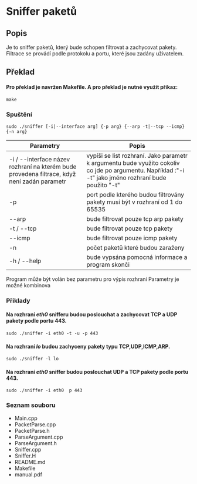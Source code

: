 # Sniffer paketů

## Popis
Je to sniffer paketů, který bude schopen filtrovat a zachycovat pakety.
Filtrace se provádí podle protokolu a portu, které jsou zadány uživatelem.

## Překlad
#### Pro překlad je navržen Makefile. A pro překlad je nutné využit příkaz:
```
make
```
### Spuštění
```
sudo ./sniffer [-i|--interface arg] {-p arg} {--arp -t|--tcp --icmp} {-n arg}
```
| Parametry | Popis |
|---|---|
|-i / --interface název rozhraní na kterém bude provedena filtrace, když není zadán parametr | vypíši se list rozhraní. Jako parametr k argumentu bude využito cokoliv co jde po argumentu. Například :"-i -t" jako jméno rozhraní bude použito "-t" |  
| -p | port podle kterého budou filtrovány pakety musí být v rozhraní od 1 do 65535 |  
| --arp | bude filtrovat pouze tcp arp pakety |
| -t / --tcp | bude filtrovat pouze tcp pakety |  
| --icmp | bude filtrovat pouze icmp pakety |
| -n | počet paketů které budou zaraženy |
| -h / --help | bude vypsána pomocná informace a program skonči | 

Program může být volán bez parametru pro výpis rozhraní
Parametry je možné kombinova

### Příklady

#### Na rozhraní _eth0_ snifferu budou poslouchat a zachycovat TCP a UDP pakety podle portu 443.
```
sudo ./sniffer -i eth0 -t -u -p 443
```
#### Na rozhraní _lo_ budou zachyceny pakety typu TCP,UDP,ICMP,ARP.
```
sudo ./sniffer -l lo 
```
#### Na rozhraní _eth0_ sniffer budou  poslouchat UDP a TCP pakety  podle portu 443.
```
sudo ./sniffer -i eth0  p 443
```

### Seznam souboru
- Main.cpp    
- PacketParse.cpp  
- PacketParse.h  
- ParseArgument.cpp  
- ParseArgument.h  
- Sniffer.cpp  
- Sniffer.H  
- README.md    
- Makefile    
- manual.pdf  
